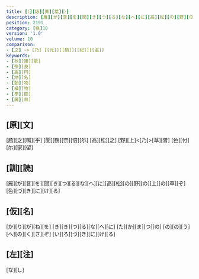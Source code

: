 ```yaml
---
title: [（][詠][黄][葉][）]
description: [雁][が][音][を][聞][き][つ][る][な][へ][に][高][松][の][野][の][上][の][草][ぞ][色][づ][き][に][け][る]
position: 2191
category: [巻]10
version: '1.0'
volume: 10
comparison:
- [之] -> [乃] [[元]][[類]][[紀]][[温]]
keywords:
- [秋][雑][歌]
- [奈][良]
- [高][円]
- [地][名]
- [動][物]
- [植][物]
- [季][節]
- [属][目]
---
```


## [原][文]

[鴈][之][鳴][乎] [聞][鶴][奈][倍][尓] [高][松][之] [野][上]<[乃]>[草][曽] [色][付][尓][家][留]

## [訓][読]

[雁][が][音][を][聞][き][つ][る][な][へ][に][高][松][の][野][の][上][の][草][ぞ][色][づ][き][に][け][る]

## [仮][名]

[か][り][が][ね][を] [き][き][つ][る][な][へ][に] [た][か][ま][つ][の] [の][の][う][へ][の][く][さ][ぞ] [い][ろ][づ][き][に][け][る]

## [左][注]

[な][し]
